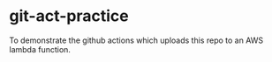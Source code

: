 # git-act-practice
To demonstrate the github actions which uploads this repo to an AWS lambda function.
